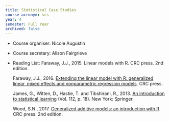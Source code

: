 ```yaml
---
title: Statistical Case Studies
course-acronym: scs
year: 4
semester: Full Year
archived: false
---
```


- Course organiser: Nicole Augustin

- Course secretary: Alison Fairgrieve

- Reading List: Faraway, J.J., 2015. Linear models with R. CRC press. 2nd edition. 

   Faraway, J.J., 2016. [Extending the linear model with R: generalized  linear, mixed effects and nonparametric regression models](https://discovered.ed.ac.uk/permalink/f/1s15qcp/TN_cdi_askewsholts_vlebooks_9781498720984). CRC press. 

   James, G., Witten, D., Hastie, T. and Tibshirani, R., 2013. [An  introduction to statistical learning](https://discovered.ed.ac.uk/permalink/f/1s15qcp/TN_cdi_askewsholts_vlebooks_9781461471387) (Vol. 112, p. 18). New York:  Springer. 

   Wood, S.N., 2017. [Generalized additive models: an introduction with R](https://discovered.ed.ac.uk/permalink/f/gfso8q/44UOE_ALMA51243440330002466). CRC press. 2nd edition.

